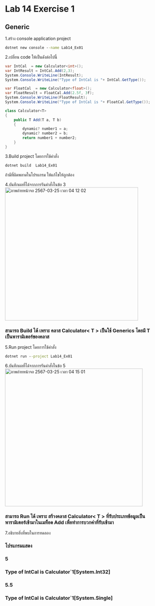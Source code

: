 # Lab 14 Exercise 1

## Generic

1.สร้าง console application project

```cmd
dotnet new console --name Lab14_Ex01
```

2.เปลี่ยน code ให้เป็นดังต่อไปนี้

```cs
var IntCal  = new Calculator<int>();
var IntResult = IntCal.Add(2,3);
System.Console.WriteLine(IntResult);
System.Console.WriteLine("Type of IntCal is "+ IntCal.GetType());

var FloatCal  = new Calculator<float>();
var FloatResult = FloatCal.Add(2.5f, 3f);
System.Console.WriteLine(FloatResult);
System.Console.WriteLine("Type of IntCal is "+ FloatCal.GetType());

class Calculator<T>
{
    public T Add(T a, T b)
    {
        dynamic? number1 = a;
        dynamic? number2 = b;
        return number1 + number2;
    }
}
```

3.Build project โดยการใช้คำสั่ง

```cmd
dotnet build  Lab14_Ex01
```

ถ้ามีที่ผิดพลาดในโปรแกรม ให้แก้ไขให้ถูกต้อง

4.บันทึกผลที่ได้จากการรันคำสั่งในข้อ 3
<img width="439" alt="ภาพถ่ายหน้าจอ 2567-03-25 เวลา 04 12 02" src="https://github.com/VisawaPRO/03376836-OOP-2566-Lab-14/assets/144195555/e9677d2e-4fbe-4748-b856-e4b7deb01bef">
### สามารถ Build ได้ เพราะ คลาส Calculator< T > เป็นใช้ Generics โดยมี T เป็นพารามิเตอร์ของคลาส 
5.Run project โดยการใช้คำสั่ง

```cmd
dotnet run --project Lab14_Ex01
```

6.บันทึกผลที่ได้จากการรันคำสั่งในข้อ 5
<img width="454" alt="ภาพถ่ายหน้าจอ 2567-03-25 เวลา 04 15 01" src="https://github.com/VisawaPRO/03376836-OOP-2566-Lab-14/assets/144195555/1d9dc747-bd9d-4f5d-b1c0-049b6a18eaf2">
### สามารถ Run ได้ เพราะ สร้างคลาส Calculator< T > ที่รับประเภทข้อมูลเป็นพารามิเตอร์เข้ามาในเมท็อด Add เพื่อทำการบวกค่าที่รับเข้ามา
7.อธิบายสิ่งที่พบในการทดลอง
### โปรแกรมแสดง
### 5
### Type of IntCal is Calculator`1[System.Int32]
### 5.5
### Type of IntCal is Calculator`1[System.Single]
